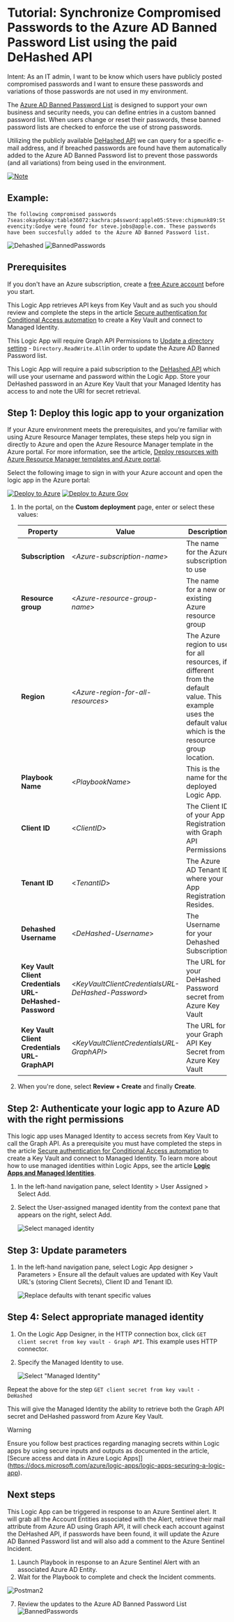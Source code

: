 # Tutorial: Synchronize Compromised Passwords to the Azure AD Banned Password List using the paid DeHashed API

Intent: As an IT admin, I want to be know which users have publicly posted compromised passwords and I want to ensure these passwords and variations of those passwords are not used in my environment.

The [Azure AD Banned Password List](https://docs.microsoft.com/azure/active-directory/authentication/concept-password-ban-bad) is designed to support your own business and security needs, you can define entries in a custom banned password list. When users change or reset their passwords, these banned password lists are checked to enforce the use of strong passwords.

Utilizing the publicly available [DeHashed API](https://www.dehashed.com/pricing) we can query for a specific e-mail address, and if breached passwords are found have them automatically added to the Azure AD Banned Password list to prevent those passwords (and all variations) from being used in the environment.

[![Note](./media/note.png)](https://docs.microsoft.com/azure/active-directory/authentication/concept-password-ban-bad#custom-banned-password-list)

## Example:
`The following compromised passwords 7seas:okaydokay:table36072:kachra:p4ssword:apple05:Steve:chipmunk89:Stevencity:Godye were found for steve.jobs@apple.com. These passwords have been succesfully added to the Azure AD Banned Password list.`

   ![Dehashed](./media/dehashed.png)
   ![BannedPasswords](./media/bannedpasswords.png)

## Prerequisites

If you don't have an Azure subscription, create a [free Azure account](https://azure.microsoft.com/free/?WT.mc_id=A261C142F) before you start.

This Logic App retrieves API keys from Key Vault and as such you should review and complete the steps in the article [Secure authentication for Conditional Access automation](https://github.com/Azure-Samples/azure-ad-conditional-access-apis/blob/main/00-prereq/readme.md) to create a Key Vault and connect to Managed Identity.

This Logic App will require Graph API Permissions to [Update a directory setting](https://docs.microsoft.com/graph/api/directorysetting-update?view=graph-rest-beta&tabs=http) - `Directory.ReadWrite.All`in order to update the Azure AD Banned Password list.

This Logic App will require a paid subscription to the [DeHashed API](https://www.dehashed.com/pricing) which will use your username and password within the Logic App. Store your DeHashed password in an Azure Key Vault that your Managed Identity has access to and note the URI for secret retrieval.

## Step 1: Deploy this logic app to your organization

If your Azure environment meets the prerequisites, and you're familiar with using Azure Resource Manager templates, these steps help you sign in directly to Azure and open the Azure Resource Manager template in the Azure portal. For more information, see the article, [Deploy resources with Azure Resource Manager templates and Azure portal](https://docs.microsoft.com/azure/azure-resource-manager/templates/overview).

Select the following image to sign in with your Azure account and open the logic app in the Azure portal:

   [![Deploy to Azure](https://aka.ms/deploytoazurebutton)](https://portal.azure.com/#create/Microsoft.Template/uri/https%3A%2F%2Fraw.githubusercontent.com%2FAzure%2FAzure-Sentinel%2Frefs%2Fheads%2Fmaster%2FPlaybooks%2FGet-CompromisedPasswords%2Fazuredeploy.json) [![Deploy to Azure Gov](https://aka.ms/deploytoazuregovbutton)](https%3A%2F%2Fraw.githubusercontent.com%2FAzure%2FAzure-Sentinel%2Frefs%2Fheads%2Fmaster%2FPlaybooks%2FGet-CompromisedPasswords%2Fazuredeploy.json)

1. In the portal, on the **Custom deployment** page, enter or select these values:

   | Property | Value | Description |
   |----------|-------|-------------|
   | **Subscription** | <*Azure-subscription-name*> | The name for the Azure subscription to use |
   | **Resource group** | <*Azure-resource-group-name*> | The name for a new or existing Azure resource group |
   | **Region** |  <*Azure-region-for-all-resources*> | The Azure region to use for all resources, if different from the default value. This example uses the default value which is the resource group location. |
   | **Playbook Name**|  <*PlaybookName*> | This is the name for the deployed Logic App. |
   | **Client ID** | <*ClientID*> | The Client ID of your App Registration with Graph API Permissions.|
   | **Tenant ID** | <*TenantID*> | The Azure AD Tenant ID where your App Registration Resides.|
   | **Dehashed Username** | <*DeHashed-Username*> | The Username for your Dehashed Subscription.|
   | **Key Vault Client Credentials URL-DeHashed-Password** | <*KeyVaultClientCredentialsURL-DeHashed-Password*> | The URL for your DeHashed Password secret from Azure Key Vault|
   | **Key Vault Client Credentials URL-GraphAPI** | <*KeyVaultClientCredentialsURL-GraphAPI*> | The URL for your Graph API Key Secret from Azure Key Vault|

1. When you're done, select **Review + Create** and finally **Create**.

## Step 2: Authenticate your logic app to Azure AD with the right permissions

This logic app uses Managed Identity to access secrets from Key Vault to call the Graph API. As a prerequisite you must have completed the steps in the article [Secure authentication for Conditional Access automation](https://github.com/Azure-Samples/azure-ad-conditional-access-apis/blob/main/00-prereq/readme.md) to create a Key Vault and connect to Managed Identity. To learn more about how to use managed identities within Logic Apps, see the article [**Logic Apps and Managed Identities**](https://docs.microsoft.com/azure/logic-apps/create-managed-service-identity).

1. In the left-hand navigation pane, select Identity > User Assigned > Select Add.

1. Select the User-assigned managed identity from the context pane that appears on the right, select Add.

   ![Select managed identity](./media/blueprint-mi-edit.png)

## Step 3: Update parameters

1. In the left-hand navigation pane, select Logic App designer > Parameters > Ensure all the default values are updated with Key Vault URL's (storing Client Secrets), Client ID and Tenant ID.

   ![Replace defaults with tenant specific values](./media/parameters.png)

## Step 4: Select appropriate managed identity

1. On the Logic App Designer, in the HTTP connection box, click `GET client secret from key vault - Graph API`. This example uses HTTP connector.

2. Specify the Managed Identity to use.

   ![Select "Managed Identity"](./media/mi-new.png)

Repeat the above for the step `GET client secret from key vault - DeHashed`

This will give the Managed Identity the ability to retrieve both the Graph API secret and DeHashed password from Azure Key Vault.

> [!WARNING]
> Ensure you follow best practices regarding managing secrets within Logic apps by using secure inputs and outputs as documented in the article, [Secure access and data in Azure Logic Apps]](https://docs.microsoft.com/azure/logic-apps/logic-apps-securing-a-logic-app).

## Next steps

This Logic App can be triggered in response to an Azure Sentinel alert. It will grab all the Account Entities associated with the Alert, retrieve their mail attribute from Azure AD using Graph API, it will check each account against the DeHashed API, if passwords have been found, it will update the Azure AD Banned Password list and will also add a comment to the Azure Sentinel Incident.

1. Launch Playbook in response to an Azure Sentinel Alert with an associated Azure AD Entity.
2. Wait for the Playbook to complete and check the Incident comments.

![Postman2](./media/postman2.png)

7. Review the updates to the Azure AD Banned Password List
   ![BannedPasswords](./media/bannedpasswords.png)
